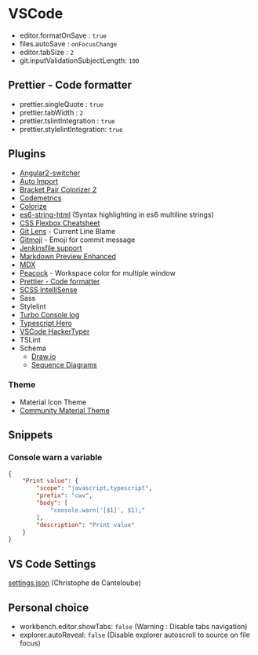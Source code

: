  # VSCode

- editor.formatOnSave : `true`
- files.autoSave : `onFocusChange`
- editor.tabSize : `2`
- git.inputValidationSubjectLength: `100`

## Prettier - Code formatter

- prettier.singleQuote : `true`
- prettier.tabWidth : `2`
- prettier.tslintIntegration : `true`
- prettier.stylelintIntegration: `true`

## Plugins

- [Angular2-switcher](https://marketplace.visualstudio.com/items?itemName=infinity1207.angular2-switcher)
- [Auto Import](https://marketplace.visualstudio.com/items?itemName=steoates.autoimport)
- [Bracket Pair Colorizer 2](https://marketplace.visualstudio.com/items?itemName=CoenraadS.bracket-pair-colorizer-2)
- [Codemetrics](https://marketplace.visualstudio.com/items?itemName=kisstkondoros.vscode-codemetrics)
- [Colorize](https://marketplace.visualstudio.com/items?itemName=kamikillerto.vscode-colorize)
- [es6-string-html](https://marketplace.visualstudio.com/items?itemName=Tobermory.es6-string-html) (Syntax highlighting in es6 multiline strings)
- [CSS Flexbox Cheatsheet](https://marketplace.visualstudio.com/items?itemName=dzhavat.css-flexbox-cheatsheet)
- [Git Lens](https://marketplace.visualstudio.com/items?itemName=eamodio.gitlens) - Current Line Blame
- [Gitmoji](https://marketplace.visualstudio.com/items?itemName=Vtrois.gitmoji-vscode) - Emoji for commit message
- [Jenkinsfile support](https://marketplace.visualstudio.com/items?itemName=secanis.jenkinsfile-support)
- [Markdown Preview Enhanced](https://marketplace.visualstudio.com/items?itemName=shd101wyy.markdown-preview-enhanced)
- [MDX](https://marketplace.visualstudio.com/items?itemName=silvenon.mdx)
- [Peacock](https://marketplace.visualstudio.com/items?itemName=johnpapa.vscode-peacock) - Workspace color for multiple window
- [Prettier - Code formatter](https://marketplace.visualstudio.com/items?itemName=esbenp.prettier-vscode)
- [SCSS IntelliSense](https://marketplace.visualstudio.com/items?itemName=mrmlnc.vscode-scss)
- Sass
- Stylelint
- [Turbo Console log](https://marketplace.visualstudio.com/items?itemName=ChakrounAnas.turbo-console-log)
- [Typescript Hero](https://marketplace.visualstudio.com/items?itemName=rbbit.typescript-hero)
- [VSCode HackerTyper](https://marketplace.visualstudio.com/items?itemName=jevakallio.vscode-hacker-typer)
- TSLint
- Schema
	- [Draw.io](https://marketplace.visualstudio.com/items?itemName=hediet.vscode-drawio)
	- [Sequence Diagrams](https://marketplace.visualstudio.com/items?itemName=AleksandarDev.vscode-sequence-diagrams)

### Theme

- Material Icon Theme
- [Community Material Theme](https://marketplace.visualstudio.com/items?itemName=Equinusocio.vsc-community-material-theme)

## Snippets

### Console warn a variable

```json
{
	"Print value": {
		"scope": "javascript,typescript",
		"prefix": "cwv",
		"body": [
			"console.warn('[$1]', $1);"    
		],
		"description": "Print value"
	}
}
```
 
## VS Code Settings

[settings.json](https://gist.github.com/chris2cant/e84a26a570932014711eed459353bbc3) (Christophe de Canteloube)

## Personal choice

- workbench.editor.showTabs: `false` (Warning : Disable tabs navigation)
- explorer.autoReveal: `false` (Disable explorer autoscroll to source on file focus)
